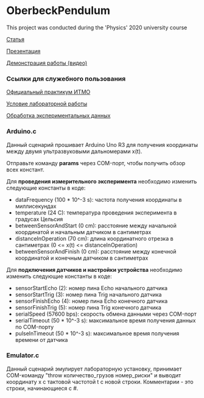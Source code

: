 # OberbeckPendulum

This project was conducted during the 'Physics' 2020 university course 

[Cтатья](Article.pdf)

[Презентация](Presentation.pdf)

[Демонстрация работы (видео)](MainProgramDebo.mp4)

### Ссылки для служебного пользования

[Официальный практикум ИТМО](https://books.ifmo.ru/file/pdf/2181.pdf)

[Условие лабораторной работы](Lab.pdf)

[Обработка экспериментальных данных](DataProcessing.pdf)

### Arduino.c

Данный сценарий прошивает Arduino Uno R3 для получения координаты между двумя ультразвуковыми дальномерами x(t).

Отправьте команду **params** через COM-порт, чтобы получить обзор всех констант.

Для **проведения измерительного эксперимента** необходимо изменить следующие константы в коде:

* dataFrequency (100 * 10^-3 s): частота получения координаты в миллисекундах
* temperature (24 C): температура проведения эксперимента в градусах Цельсия
* betweenSensorAndStart (0 cm): расстояние между начальной координатой и начальным датчиком в сантиметрах
* distanceInOperation (70 cm): длина координатного отрезка в сантиметрах (0 <= x(t) <= distanceInOperation)
* betweenSensorAndFinish (0 cm): расстояние между конечной координатой и конечным датчиком в сантиметрах

Для **подключения датчиков и настройки устройства** необходимо изменить следующие константы в коде:

* sensorStartEcho (2): номер пина Echo начального датчика
* sensorStartTrig (3): номер пина Trig начального датчика
* sensorFinishEcho (4): номер пина Echo конечного датчика
* sensorFinishTrig (5): номер пина Trig конечного датчика
* serialSpeed (57600 bps): скорость обмена данными через COM-порт
* serialTimeout (50 * 10^-3 s): максимальное время получения данных по COM-порту
* pulseInTimeout (50 * 10^-3 s): максимальное время получения времени от датчика

### Emulator.c

Данный сценарий эмулирует лабораторную установку, принимает COM-команду "throw количество_грузов номер_риски" и выводит координату x с тактовой частотой t с новой строки. Комментарии - это строки, начинающиеся с #.
